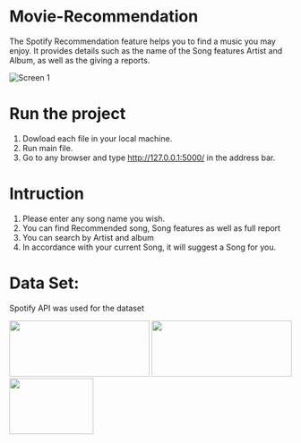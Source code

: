 # Movie-Recommendation
The Spotify Recommendation feature helps you to find a music you may enjoy. It provides details such as the name of the Song features Artist and Album, as well as the giving a reports.


![Screen 1](D:\temp\React\Projects\Spotify_music_recommendation)

# Run the project
1. Dowload each file in your local machine.
2. Run main file.
3. Go to any browser and type http://127.0.0.1:5000/ in the address bar.

# Intruction
1. Please enter any song name you wish.
2. You can find Recommended song, Song features as well as full report
3. You can search by Artist and album
4. In accordance with your current Song, it will suggest a Song for you.

# Data Set:
Spotify API was used for the dataset

<img src="https://user-images.githubusercontent.com/115481955/219933776-cee9aa76-735a-42ed-a423-e2cb7e679f09.png" width="250" height="100"> <img src="https://user-images.githubusercontent.com/115481955/219933794-c277f270-8a8f-4078-8cbb-8c5bdfd1fac7.png" width="250" height="100"> <img src="https://user-images.githubusercontent.com/115481955/219933800-2fa4d79e-5aa8-48e3-9fdb-fabe9212279e.png" width="150" height="100">


